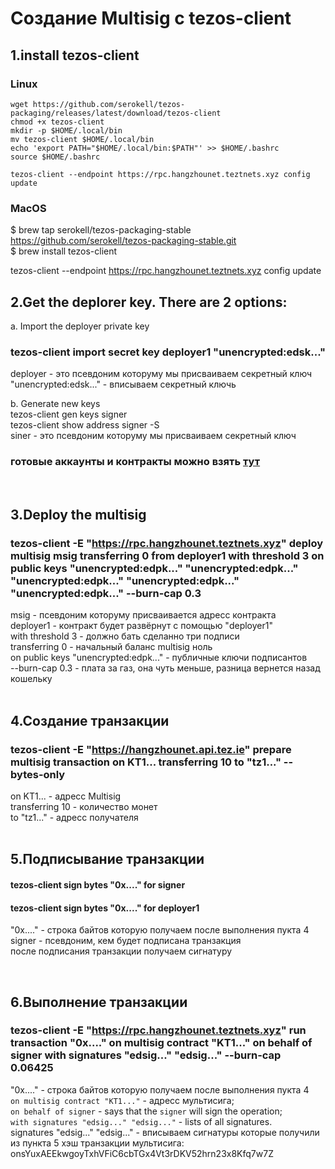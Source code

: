 
# Создание Multisig с tezos-client

## 1.install tezos-client 
### Linux
  `wget https://github.com/serokell/tezos-packaging/releases/latest/download/tezos-client`    
  `chmod +x tezos-client`  
  `mkdir -p $HOME/.local/bin`  
  `mv tezos-client $HOME/.local/bin`  
  `echo 'export PATH="$HOME/.local/bin:$PATH"' >> $HOME/.bashrc`    
  `source $HOME/.bashrc` 
  
  `tezos-client --endpoint https://rpc.hangzhounet.teztnets.xyz config update`

### MacOS
$ brew tap serokell/tezos-packaging-stable https://github.com/serokell/tezos-packaging-stable.git  
$ brew install tezos-client  

tezos-client --endpoint https://rpc.hangzhounet.teztnets.xyz config update
<br>

## 2.Get the deplorer key. There are 2 options:
   
 a. Import the deployer private key  
  ### tezos-client import secret key deployer1 "unencrypted:edsk..."     
deployer - это псевдоним которуму мы присваиваем секретный ключ   
"unencrypted:edsk..." - вписываем секретный ключь 

 b. Generate new keys  
     tezos-client gen keys signer  
     tezos-client show address signer -S  
siner - это псевдоним которуму мы присваиваем секретный ключ   

### готовые аккаунты и контракты можно взять [тут](accaunt.txt)
<br>

## 3.Deploy the multisig  

###  tezos-client -E "https://rpc.hangzhounet.teztnets.xyz" deploy multisig msig transferring 0 from deployer1 with threshold 3 on public keys "unencrypted:edpk..." "unencrypted:edpk..." "unencrypted:edpk..." "unencrypted:edpk..." "unencrypted:edpk..." --burn-cap 0.3  

msig - псевдоним которуму присваивается адресс контракта   
deployer1 - контракт будет развёрнут с помощью "deployer1"  
with threshold 3 - должно бать сделанно три подписи  
transferring 0 - начальный баланс multisig ноль  
on public keys "unencrypted:edpk..." - публичные ключи подписантов   
--burn-cap 0.3 - плата за газ, она чуть меньше, разница вернется назад кошельку   
<br>

## 4.Создание транзакции  

###  tezos-client -E "https://hangzhounet.api.tez.ie" prepare multisig transaction on KT1... transferring 10 to "tz1..." --bytes-only  

  on KT1... - адресс Multisig  
  transferring 10 - количество монет  
  to "tz1..." - адресс получателя  
<br>

## 5.Подписывание транзакции  
####  tezos-client sign bytes "0x...." for signer  
####  tezos-client sign bytes "0x...." for deployer1

 "0x...." - строка байтов которую получаем после выполнения пукта 4  
  signer - псевдоним, кем будет подписана транзакция  
  после подписания транзакции получаем сигнатуру 
   
<br>

## 6.Выполнение транзакции  

###  tezos-client -E "https://rpc.hangzhounet.teztnets.xyz" run transaction "0x...." on multisig contract "KT1..." on behalf of signer with signatures "edsig..." "edsig..." --burn-cap 0.06425 

"0x...." - строка байтов которую получаем после выполнения пукта 4   
`on multisig contract "KT1..."` - адресс мультисига;  
`on behalf of signer` -  says that the `signer` will sign the operation;   
`with signatures "edsig..." "edsig..."` - lists of all signatures.  
signatures "edsig..." "edsig..." - вписываем сигнатуры которые получили из пункта 5
хэш транзакции мультисига: onsYuxAEEkwgoyTxhVFiC6cbTGx4Vt3rDKV52hrn23x8Kfq7w7Z
 




